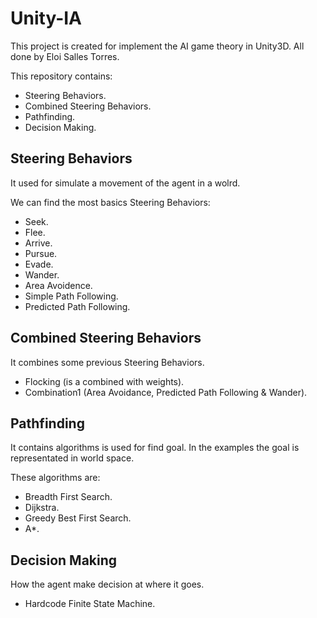 # Unity-IA
This project is created for implement the AI game theory in Unity3D. All done by Eloi Salles Torres.

This repository contains:
* Steering Behaviors.
* Combined Steering Behaviors.
* Pathfinding.
* Decision Making.

## Steering Behaviors
It used for simulate a movement of the agent in a wolrd. 

We can find the most basics Steering Behaviors:
* Seek.
* Flee.
* Arrive.
* Pursue.
* Evade.
* Wander.
* Area Avoidence.
* Simple Path Following.
* Predicted Path Following.

## Combined Steering Behaviors
It combines some previous Steering Behaviors.

* Flocking (is a combined with weights).
* Combination1 (Area Avoidance, Predicted Path Following & Wander).

## Pathfinding
It contains algorithms is used for find goal. In the examples the goal is representated in world space.

These algorithms are:
* Breadth First Search.
* Dijkstra.
* Greedy Best First Search.
* A*.

## Decision Making
How the agent make decision at where it goes.

* Hardcode Finite State Machine.
